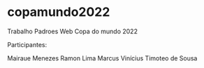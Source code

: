 # copamundo2022

Trabalho Padroes Web Copa do mundo 2022

Participantes:

Mairaue Menezes
Ramon Lima
Marcus Vinícius 
Timoteo de Sousa
